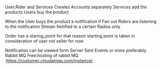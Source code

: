 User,Rider and Services Creates Accounts separately
Services add the products
Users buy the product 

When the User buys the product a notification if Fan out
Riders are listening to the notification Stream
Notified to a certain Radius only

Order has a staring_point for that reason
starting point is taken in consideration of user not seller for now

Notification can be viewed form Server Sent Events or more preferably Rabbit MQ
Free:hosting of rabbit MQ :https://customer.cloudamqp.com/instance/